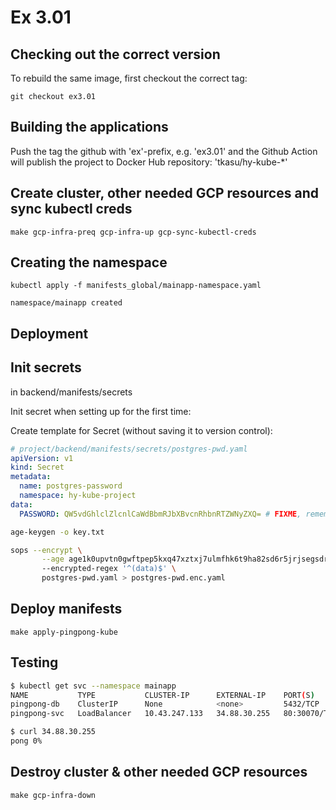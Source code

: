 # Ex 3.01

## Checking out the correct version

To rebuild the same image, first checkout the correct tag:

```
git checkout ex3.01
```

## Building the applications

Push the tag the github with 'ex'-prefix, e.g. 'ex3.01' and the Github Action will publish the project to Docker Hub repository: 'tkasu/hy-kube-*'

## Create cluster, other needed GCP resources and sync kubectl creds

```
make gcp-infra-preq gcp-infra-up gcp-sync-kubectl-creds
```

## Creating the namespace

```
kubectl apply -f manifests_global/mainapp-namespace.yaml

namespace/mainapp created
```

## Deployment

## Init secrets

in backend/manifests/secrets


Init secret when setting up for the first time:

Create template for Secret (without saving it to version control):

```yml
# project/backend/manifests/secrets/postgres-pwd.yaml
apiVersion: v1
kind: Secret
metadata:
  name: postgres-password
  namespace: hy-kube-project
data:
  PASSWORD: QW5vdGhlclZlcnlCaWdBbmRJbXBvcnRhbnRTZWNyZXQ= # FIXME, remember to encode to base64
```

```bash
age-keygen -o key.txt

sops --encrypt \
       --age age1k0upvtn0gwftpep5kxq47xztxj7ulmfhk6t9ha82sd6r5jrjsegsdr0wua \  # FIXME WITH YOUR PUBLIC KEY
       --encrypted-regex '^(data)$' \
       postgres-pwd.yaml > postgres-pwd.enc.yaml
```

## Deploy manifests

```
make apply-pingpong-kube
```

## Testing

```bash
$ kubectl get svc --namespace mainapp
NAME           TYPE           CLUSTER-IP      EXTERNAL-IP    PORT(S)        AGE
pingpong-db    ClusterIP      None            <none>         5432/TCP       5m23s
pingpong-svc   LoadBalancer   10.43.247.133   34.88.30.255   80:30070/TCP   5m23s

$ curl 34.88.30.255
pong 0%
```

## Destroy cluster & other needed GCP resources

```
make gcp-infra-down
```